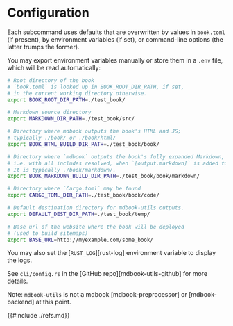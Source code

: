 # Configuration

Each subcommand uses defaults that are overwritten by values in `book.toml` (if present), by environment variables (if set), or command-line options (the latter trumps the former).

You may export environment variables manually or store them in a `.env` file, which will be read automatically:

```bash
# Root directory of the book
# `book.toml` is looked up in BOOK_ROOT_DIR_PATH, if set,
# in the current working directory otherwise.
export BOOK_ROOT_DIR_PATH=./test_book/

# Markdown source directory
export MARKDOWN_DIR_PATH=./test_book/src/

# Directory where mdbook outputs the book's HTML and JS;
# typically ./book/ or ./book/html/
export BOOK_HTML_BUILD_DIR_PATH=./test_book/book/

# Directory where `mdbook` outputs the book's fully expanded Markdown,
# i.e. with all includes resolved, when `[output.markdown]` is added to `book.toml`.
# It is typically ./book/markdown/.
export BOOK_MARKDOWN_BUILD_DIR_PATH=./test_book/book/markdown/

# Directory where `Cargo.toml` may be found
export CARGO_TOML_DIR_PATH=./test_book/book/code/

# Default destination directory for mdbook-utils outputs.
export DEFAULT_DEST_DIR_PATH=./test_book/temp/

# Base url of the website where the book will be deployed
# (used to build sitemaps)
export BASE_URL=http://myexample.com/some_book/
```

You may also set the [`RUST_LOG`][rust-log] environment variable to display the logs.

See `cli/config.rs` in the [GitHub repo][mdbook-utils-github] for more details.

Note: `mdbook-utils` is not a mdbook [mdbook-preprocessor] or [mdbook-backend] at this point.

{{#include ./refs.md}}
